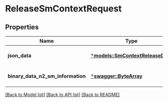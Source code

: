 # ReleaseSmContextRequest

## Properties
Name | Type | Description | Notes
------------ | ------------- | ------------- | -------------
**json_data** | [***models::SmContextReleaseData**](SmContextReleaseData.md) |  | [optional] [default to None]
**binary_data_n2_sm_information** | [***swagger::ByteArray**](file.md) |  | [optional] [default to None]

[[Back to Model list]](../README.md#documentation-for-models) [[Back to API list]](../README.md#documentation-for-api-endpoints) [[Back to README]](../README.md)


